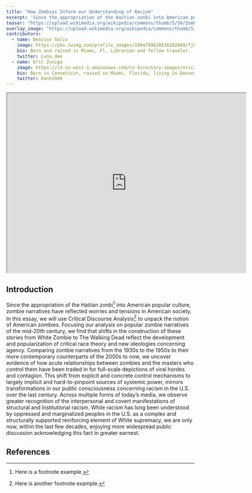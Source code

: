 ```yaml
---
title: "How Zombies Inform our Understanding of Racism"
excerpt: 'Since the appropriation of the Haitian zonbi into American popular culture, zombie narratives have reflected worries and tensions in American society.'
teaser: "https://upload.wikimedia.org/wikipedia/commons/thumb/5/56/Zombies_NightoftheLivingDead.jpg/640px-Zombies_NightoftheLivingDead.jpg"
overlay_image: "https://upload.wikimedia.org/wikipedia/commons/thumb/5/56/Zombies_NightoftheLivingDead.jpg/640px-Zombies_NightoftheLivingDead.jpg"
contributors:
  - name: Denisse Solis
    image: https://pbs.twimg.com/profile_images/1064799628636282880/fj8kfNL7_400x400.jpg
    bio: Born and raised in Miami, Fl. Librarian and fellow traveler.
    twitter: Luna_dee
  - name: Eric Zuniga
    image: https://s3-us-west-1.amazonaws.com/co-directory-images/ericzuniga24.jpg
    bio: Born in Conneticut, raised in Miami, Florida, living in Denver, Colorado. Mechanical Engineer and player of Magic.
    twitter: Dante940
---
```



<iframe src="https://www.google.com/maps/d/u/0/embed?mid=1Vm6w4kMwICj621ZCF-wEnGTx49BZKxzm" width="640" height="480"></iframe>


## Introduction

Since the appropriation of the Haitian *zonbi*[^1] into American popular culture, zombie narratives have reflected worries and tensions in American society. In this essay, we will use Critical Discourse Analysis[^2] to unpack the notion of American zombies. Focusing our analysis on popular zombie narratives of the mid-20th century, we find that shifts in the construction of these stories from White Zombie to The Walking Dead reflect the development and popularization of critical race theory and new ideologies concerning agency. Comparing zombie narratives from the 1930s to the 1950s to their more contemporary counterparts of the 2000s to now, we uncover evidence of how acute relationships between zombies and the masters who control them have been traded in for full-scale depictions of viral hordes and contagion. This shift from explicit and concrete control mechanisms to largely implicit and hard-to-pinpoint sources of systemic power, mirrors transformations in our public consciousness concerning racism in the U.S. over the last century. Across multiple forms of today’s media, we observe greater recognition of the interpersonal and covert manifestations of structural and institutional racism. While racism has long been understood by oppressed and marginalized peoples in the U.S. as a complex and structurally supported reinforcing element of White supremacy, we are only now, within the last few decades, enjoying more widespread public discussion acknowledging this fact in greater earnest.

## References

[^1]: Here is a footnote example.
[^2]: Here is another footnote example.
